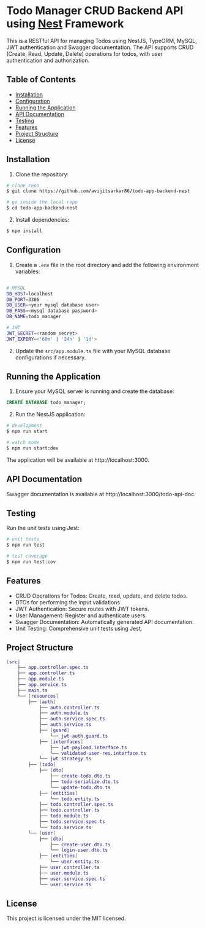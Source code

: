 # Todo Manager CRUD Backend API using [Nest](https://github.com/nestjs/nest) Framework

<p>This is a RESTful API for managing Todos using NestJS, TypeORM, MySQL, JWT authentication and Swagger documentation. The API supports CRUD (Create, Read, Update, Delete) operations for todos, with user authentication and authorization.</p>

## Table of Contents

- [Installation](#installation)
- [Configuration](#configuration)
- [Running the Application](#running-the-application)
- [API Documentation](#api-documentation)
- [Testing](#testing)
- [Features](#features)
- [Project Structure](#project-structure)
- [License](#license)

## Installation

1. Clone the repository:

```bash
# clone repo
$ git clone https://github.com/avijitsarkar86/todo-app-backend-nest

# go inside the local repo
$ cd todo-app-backend-nest
```

2. Install dependencies:

```bash
$ npm install
```

## Configuration

1. Create a `.env` file in the root directory and add the following environment variables:

```bash

# MYSQL
DB_HOST=localhost
DB_PORT=3306
DB_USER=<your mysql database user>
DB_PASS=<mysql database password>
DB_NAME=todo_manager

# JWT
JWT_SECRET=<random secret>
JWT_EXPIRY=<'60m' | '24h' | '1d'>

```

2. Update the `src/app.module.ts` file with your MySQL database configurations if necessary.

## Running the Application

1. Ensure your MySQL server is running and create the database:

```sql
CREATE DATABASE todo_manager;
```

2. Run the NestJS application:

```bash
# development
$ npm run start

# watch mode
$ npm run start:dev
```

The application will be available at http://localhost:3000.

## API Documentation

Swagger documentation is available at http://localhost:3000/todo-api-doc.

## Testing

Run the unit tests using Jest:

```bash
# unit tests
$ npm run test

# test coverage
$ npm run test:cov
```

## Features

- CRUD Operations for Todos: Create, read, update, and delete todos.
- DTOs for performing the input validations
- JWT Authentication: Secure routes with JWT tokens.
- User Management: Register and authenticate users.
- Swagger Documentation: Automatically generated API documentation.
- Unit Testing: Comprehensive unit tests using Jest.

## Project Structure

```lua
[src]
    ├── app.controller.spec.ts
    ├── app.controller.ts
    ├── app.module.ts
    ├── app.service.ts
    ├── main.ts
    └── [resources]
        ├── [auth]
            ├── auth.controller.ts
            ├── auth.module.ts
            ├── auth.service.spec.ts
            ├── auth.service.ts
            ├── [guard]
                └── jwt-auth.guard.ts
            ├── [interfaces]
                ├── jwt-payload.interface.ts
                └── validated-user-res.interface.ts
            └── jwt.strategy.ts
        ├── [todo]
            ├── [dto]
                ├── create-todo.dto.ts
                ├── todo-serialize.dto.ts
                └── update-todo.dto.ts
            ├── [entities]
                └── todo.entity.ts
            ├── todo.controller.spec.ts
            ├── todo.controller.ts
            ├── todo.module.ts
            ├── todo.service.spec.ts
            └── todo.service.ts
        └── [user]
            ├── [dto]
                ├── create-user.dto.ts
                └── login-user.dto.ts
            ├── [entities]
                └── user.entity.ts
            ├── user.controller.ts
            ├── user.module.ts
            ├── user.service.spec.ts
            └── user.service.ts
```

## License

This project is licensed under the MIT licensed.

